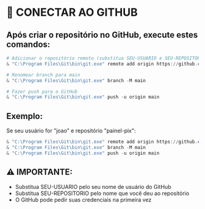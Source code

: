 # 🔗 CONECTAR AO GITHUB

## Após criar o repositório no GitHub, execute estes comandos:

```powershell
# Adicionar o repositório remoto (substitua SEU-USUARIO e SEU-REPOSITORIO)
& "C:\Program Files\Git\bin\git.exe" remote add origin https://github.com/SEU-USUARIO/SEU-REPOSITORIO.git

# Renomear branch para main
& "C:\Program Files\Git\bin\git.exe" branch -M main

# Fazer push para o GitHub
& "C:\Program Files\Git\bin\git.exe" push -u origin main
```

## Exemplo:
Se seu usuário for "joao" e repositório "painel-pix":
```powershell
& "C:\Program Files\Git\bin\git.exe" remote add origin https://github.com/joao/painel-pix.git
& "C:\Program Files\Git\bin\git.exe" branch -M main
& "C:\Program Files\Git\bin\git.exe" push -u origin main
```

## ⚠️ IMPORTANTE:
- Substitua SEU-USUARIO pelo seu nome de usuário do GitHub
- Substitua SEU-REPOSITORIO pelo nome que você deu ao repositório
- O GitHub pode pedir suas credenciais na primeira vez 